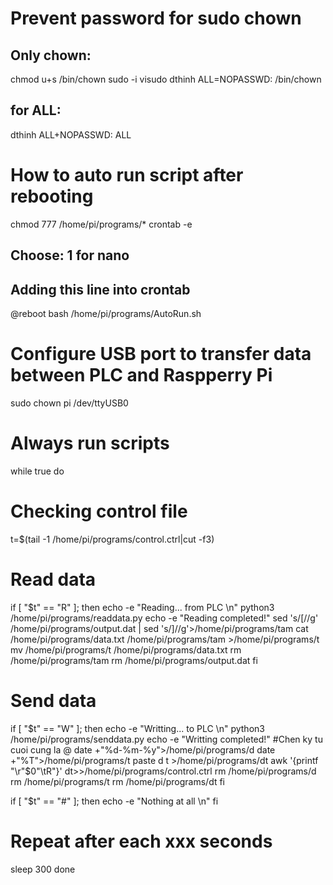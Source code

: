 # Prevent password for sudo chown

## Only chown:
chmod u+s /bin/chown
sudo -i
visudo
dthinh ALL=NOPASSWD: /bin/chown

## for ALL:
dthinh ALL+NOPASSWD: ALL

# How to auto run script after rebooting
chmod 777 /home/pi/programs/*
crontab -e

## Choose: 1 for nano
## Adding this line into crontab
@reboot bash /home/pi/programs/AutoRun.sh

# Configure USB port to transfer data between PLC and Raspperry Pi 
sudo chown pi /dev/ttyUSB0

# Always run scripts
while true
do

# Checking control file
t=$(tail -1 /home/pi/programs/control.ctrl|cut -f3)

# Read data
if [ "$t" == "R" ]; then
echo -e "Reading... from PLC \n"
python3 /home/pi/programs/readdata.py
echo -e "Reading completed!"
sed 's/\[//g' /home/pi/programs/output.dat | sed 's/\]//g'>/home/pi/programs/tam
cat /home/pi/programs/data.txt /home/pi/programs/tam >/home/pi/programs/t
mv /home/pi/programs/t /home/pi/programs/data.txt
rm /home/pi/programs/tam
rm /home/pi/programs/output.dat
fi

# Send data
if [ "$t" == "W" ]; then
echo -e "Writting... to PLC \n"
python3 /home/pi/programs/senddata.py
echo -e "Writting completed!"
#Chen ky tu cuoi cung la @
date +"%d-%m-%y">/home/pi/programs/d
date +"%T">/home/pi/programs/t
paste d t >/home/pi/programs/dt
awk '{printf "\r"$0"\tR"}' dt>>/home/pi/programs/control.ctrl
rm /home/pi/programs/d
rm /home/pi/programs/t
rm /home/pi/programs/dt
fi

if [ "$t" == "#" ]; then
echo -e "Nothing at all \n"
fi

# Repeat after each xxx seconds
sleep 300
done

